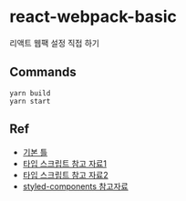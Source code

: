 # react-webpack-basic

리액트 웹팩 설정 직접 하기

## Commands

```shell
yarn build
yarn start
```

## Ref

- [기본 틀](https://velog.io/@jeff0720/React-개발-환경을-구축하면서-배우는-Webpack-기초)
- [타입 스크립트 참고 자료1](https://dev-yakuza.github.io/ko/react/typescript/)
- [타입 스크립트 참고 자료2](https://remarkablemark.org/blog/2018/11/14/typescript-react-webpack/)
- [styled-components 참고자료](https://dev-yakuza.github.io/ko/react/styled-components/)
